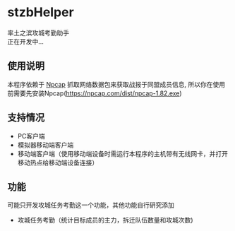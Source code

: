 # stzbHelper
率土之滨攻城考勤助手  
正在开发中...
## 使用说明
本程序依赖于 [Npcap](https://npcap.com/#download) 抓取网络数据包来获取战报于同盟成员信息, 所以你在使用前需要先安装Npcap(https://npcap.com/dist/npcap-1.82.exe)  
## 支持情况
- PC客户端
- 模拟器移动端客户端
- 移动端客户端（使用移动端设备时需运行本程序的主机带有无线网卡，并打开移动热点给移动端设备连接）
## 功能
可能只开发攻城任务考勤这一个功能，其他功能自行研究添加
- 攻城任务考勤（统计目标成员的主力，拆迁队伍数量和攻城次数)
